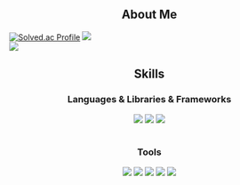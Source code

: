  <!--
**asedish07/asedish07** is a ✨ _special_ ✨ repository because its `README.md` (this file) appears on your GitHub profile.

Here are some ideas to get you started:

- 🔭 I’m currently working on ...
- 🌱 I’m currently learning ...
- 👯 I’m looking to collaborate on ...
- 🤔 I’m looking for help with ...
- 💬 Ask me about ...
- 📫 How to reach me: ...
- 😄 Pronouns: ...
- ⚡ Fun fact: ...
-->
<div align="center">
    <h2>About Me</h2>
</div>

[![Solved.ac Profile](http://mazassumnida.wtf/api/v2/generate_badge?boj=asedish07)](https://solved.ac/asedish07/)
<img src="https://github-readme-stats.vercel.app/api/top-langs/?username=asedish07&layout=compact" class="my"><br>
<img src="https://github-readme-stats.vercel.app/api?username=asedish07&show_icons=true" class="my">
<br/>

<!--
<div style="display: flex; align-items: center;">
  <a href="https://solved.ac/asedish07/" target="_blank">
    <img src="http://mazassumnida.wtf/api/v2/generate_badge?boj=asedish07" >
  </a>
  <div>
    <img src="https://github-readme-stats.vercel.app/api/top-langs/?username=asedish07&layout=compact" class="my">
    <br>
    <img src="https://github-readme-stats.vercel.app/api?username=asedish07&show_icons=true" class="my">
  </div>
</div>
-->

<div align="center">
    <h2>Skills</h2>
    <h3>Languages & Libraries & Frameworks</h3>
    <img src="https://img.shields.io/badge/Python-3776AB?style=flat&logo=Python&logoColor=white"/>
    <!--
    <img src="https://img.shields.io/badge/Pytorch-EE4C2C?style=flat&logo=Pytorch&logoColor=white"/>
    -->
    <img src="https://img.shields.io/badge/Pandas-150458?style=flat&logo=Pandas&logoColor=white"/>
    <!--
    <img src="https://img.shields.io/badge/Numpy-013243?style=flat&logo=Numpy&logoColor=white"/>
    -->
    <img src="https://img.shields.io/badge/Flask-000000?style=flat&logo=Flask&logoColor=white"/>
</div>
<br />

<div align="center">
    <h3>Tools</h3>
    <img src="https://img.shields.io/badge/Github-181717?style=flat&logo=Github&logoColor=white"/>
    <img src="https://img.shields.io/badge/Visual Studio Code-007ACC?style=flat&logo=visualstudiocode&logoColor=white"/>
    <img src="https://img.shields.io/badge/Jupyter-F37626?style=flat&logo=Jupyter&logoColor=white"/>
    <img src="https://img.shields.io/badge/Google Colab-F9AB00?style=flat&logo=googlecolab&logoColor=white"/>
    <img src="https://img.shields.io/badge/PyCharm-000000?style=flat&logo=PyCharm&logoColor=white"/>
</div>
<br />
